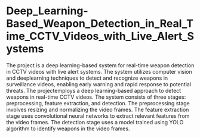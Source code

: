 # Deep_Learning-Based_Weapon_Detection_in_Real_Time_CCTV_Videos_with_Live_Alert_Systems
The project is a deep learning-based system for real-time weapon detection in CCTV videos with live alert systems. The system utilizes computer vision and deeplearning techniques to detect and recognize weapons in surveillance videos, enabling early warning and rapid response to potential threats. The projectemploys a deep learning-based approach to detect weapons in real-time CCTV videos. The system consists of three stages: preprocessing, feature extraction, and detection. The preprocessing stage involves resizing and normalizing the video frames. The feature extraction stage uses convolutional neural networks to extract relevant features from the video frames. The detection stage uses a model trained using YOLO algorithm to identify weapons in the video frames.
